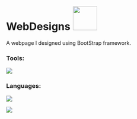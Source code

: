 # WebDesigns <img src="https://github.com/TheDudeThatCode/TheDudeThatCode/blob/master/Assets/Designer.gif" width="65px">

A webpage I designed using BootStrap framework. 

### Tools:
![](https://img.shields.io/badge/Tools-Bootstrap-informational?style=flat&logo=bootstrap&logoColor=white&color=2bbc8a)

### Languages:
![](https://img.shields.io/badge/Code-HTML-informational?style=flat&logo=html&logoColor=white&color=2bbc8a)

![](https://img.shields.io/badge/Code-CSS-informational?style=flat&logo=css&logoColor=white&color=2bbc8a)

